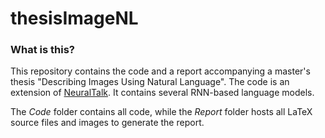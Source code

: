 # thesisImageNL
### What is this?
This repository contains the code and a report accompanying a master's thesis "Describing Images Using Natural Language".
The code is an extension of [NeuralTalk](https://github.com/karpathy/neuraltalk). It contains several RNN-based language models.

The *Code* folder contains all code, while the *Report* folder hosts all LaTeX source files and images to generate the report.

